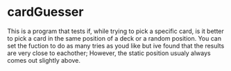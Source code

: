 # cardGuesser

This is a program that tests if, while trying to pick a specific card, is it better to pick a card in the same position of a deck or a random position. You
can set the fuction to do as many tries as youd like but ive found that the results are very close to eachother; However, the static position usualy 
always comes out slightly above.
